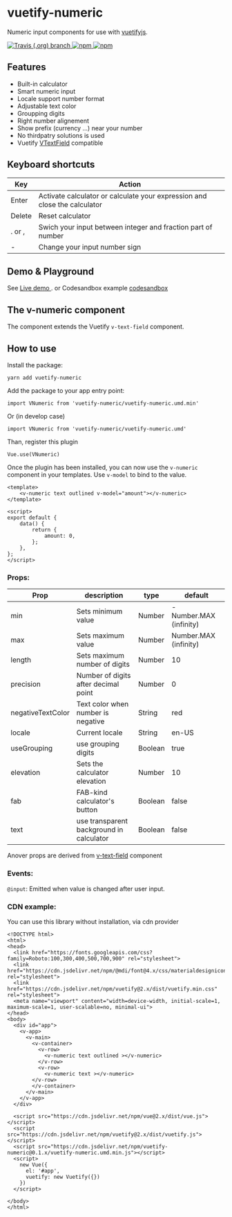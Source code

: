# vuetify-numeric
Numeric input components for use with [vuetifyjs](https://vuetifyjs.com).

<p align="left">
  <a href="https://travis-ci.org/kolesnikovav/vuetify-numeric/master">
    <img alt="Travis (.org) branch" src="https://img.shields.io/travis/kolesnikovav/vuetify-numeric/master?logo=travis">
  </a>
  <a href="https://www.npmjs.com/package/vuetify-numeric">
    <img alt="npm" src="https://img.shields.io/npm/v/vuetify-numeric?color=blue&logo=npm">
  </a>
  <a href="https://www.npmjs.com/package/vuetify-numeric">
    <img alt="npm" src="https://img.shields.io/npm/dm/vuetify-numeric?logo=npm">
  </a>
</p>

## Features
 - Built-in calculator
 - Smart numeric input
 - Locale support number format
 - Adjustable text color
 - Groupping digits
 - Right number alignement
 - Show prefix (currency ...) near your number
 - No thirdpatry solutions is used
 - Vuetify [VTextField](https://vuetifyjs.com/en/components/text-fields) compatible

 ## Keyboard shortcuts
| Key | Action |
| ---- | -------- |
| Enter | Activate calculator or calculate your expression and close the calculator |
| Delete | Reset calculator |
| . or , | Swich your input between integer and fraction part of number |
| - | Change your input number sign |

## Demo & Playground
See [Live demo ](https://kolesnikovav.github.io/vuetify-numeric/). or Codesandbox example [codesandbox](https://codesandbox.io/s/condescending-mendel-5zpqn)

## The v-numeric component
The component extends the Vuetify `v-text-field` component.

## How to use

Install the package:
```
yarn add vuetify-numeric
```

Add the package to your app entry point:
```
import VNumeric from 'vuetify-numeric/vuetify-numeric.umd.min'
```

Or (in develop case)
```
import VNumeric from 'vuetify-numeric/vuetify-numeric.umd'
```
Than, register this plugin
```
Vue.use(VNumeric)
```
Once the plugin has been installed, you can now use the `v-numeric` component in your templates.
Use `v-model` to bind to the value.
```
<template>
	<v-numeric text outlined v-model="amount"></v-numeric>
</template>

<script>
export default {
	data() {
		return {
			amount: 0,
		};
	},
};
</script>
```

### Props:

| Prop | description | type | default |
| ---- | ---- | ------- | --- |
| min | Sets minimum value | Number | - Number.MAX (infinity) |
| max | Sets maximum value | Number | Number.MAX (infinity)|
| length | Sets maximum number of digits | Number | 10 |
| precision | Number of digits after decimal point | Number | 0 |
| negativeTextColor | Text color when number is negative | String | red |
| locale | Current locale | String | en-US |
| useGrouping | use grouping digits | Boolean | true |
| elevation | Sets the calculator elevation | Number | 10 |
| fab | FAB-kind calculator's button | Boolean | false |
| text | use transparent background in calculator | Boolean | false |

Anover props are derived from [v-text-field](https://vuetifyjs.com/en/components/text-fields) component

### Events:

`@input`: Emitted when value is changed after user input.

### CDN example:

You can use this library without installation, via cdn provider
```
<!DOCTYPE html>
<html>
<head>
  <link href="https://fonts.googleapis.com/css?family=Roboto:100,300,400,500,700,900" rel="stylesheet">
  <link href="https://cdn.jsdelivr.net/npm/@mdi/font@4.x/css/materialdesignicons.min.css" rel="stylesheet">
  <link href="https://cdn.jsdelivr.net/npm/vuetify@2.x/dist/vuetify.min.css" rel="stylesheet">
  <meta name="viewport" content="width=device-width, initial-scale=1, maximum-scale=1, user-scalable=no, minimal-ui">
</head>
<body>
  <div id="app">
    <v-app>
      <v-main>
        <v-container>
          <v-row>
            <v-numeric text outlined ></v-numeric>
          </v-row>
          <v-row>
            <v-numeric text ></v-numeric>
        </v-row>
        </v-container>
      </v-main>
    </v-app>
  </div>

  <script src="https://cdn.jsdelivr.net/npm/vue@2.x/dist/vue.js"></script>
  <script src="https://cdn.jsdelivr.net/npm/vuetify@2.x/dist/vuetify.js"></script>
  <script src="https://cdn.jsdelivr.net/npm/vuetify-numeric@0.1.x/vuetify-numeric.umd.min.js"></script>
  <script>
    new Vue({
      el: '#app',
      vuetify: new Vuetify({})
    })
  </script>

</body>
</html>
```
